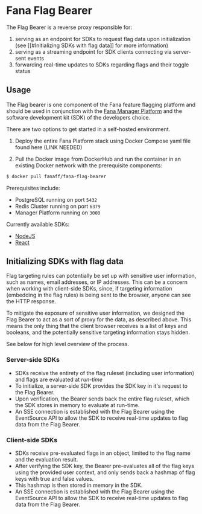 # Fana Flag Bearer
The Flag Bearer is a reverse proxy responsible for:
1. serving as an endpoint for SDKs to request flag data upon initialization (see [[#Initializing SDKs with flag data]] for more information)
2. serving as a streaming endpoint for SDK clients connecting via server-sent events
3. forwarding real-time updates to SDKs regarding flags and their toggle status

## Usage
The Flag bearer is one component of the Fana feature flagging platform and should be used in conjunction with the [Fana Manager Platform](https://github.com/fana-io/fana-manager) and the software development kit (SDK) of the developers choice. 

There are two options to get started in a self-hosted environment.

1. Deploy the entire Fana Platform stack using Docker Compose yaml file found here (LINK NEEDED) 

2. Pull the Docker image from DockerHub and run the container in an existing Docker network with the prerequisite components:
```bash
$ docker pull fanaff/fana-flag-bearer
```

Prerequisites include: 
- PostgreSQL running on port `5432`
- Redis Cluster running on port `6379`
- Manager Platform running on `3000`

Currently available SDKs:
- [NodeJS](https://github.com/fana-io/fana-node-sdk)
- [React](https://github.com/fana-io/fana-react-sdk)

## Initializing SDKs with flag data
Flag targeting rules can potentially be set up with sensitive user information, such as names, email addresses, or IP addresses. This can be a concern when working with client-side SDKs, since, if targeting information (embedding in the flag rules) is being sent to the browser, anyone can see the HTTP response. 

To mitigate the exposure of sensitive user information, we designed the Flag Bearer to act as a sort of proxy for the data, as described above. This means the only thing that the client browser receives is a list of keys and booleans, and the potentially sensitive targeting information stays hidden.

See below for high level overview of the process. 
### Server-side SDKs
- SDKs receive the entirety of the flag ruleset (including user information) and flags are evaluated at *run-time* 
- To initialize, a server-side SDK provides the SDK key in it's request to the Flag Bearer. 
- Upon verification, the Bearer sends back the entire flag ruleset, which the SDK stores in memory to evaluate at run-time.
- An SSE connection is established with the Flag Bearer using the EventSource API to allow the SDK to receive real-time updates to flag data from the Flag Bearer.


### Client-side SDKs
- SDKs receive pre-evaluated flags in an object, limited to the flag name and the evaluation result.
- After verifying the SDK key, the Bearer pre-evaluates all of the flag keys using the provided user context, and only sends back a hashmap of flag keys with true and false values.
- This hashmap is then stored in memory in the SDK.
 - An SSE connection is established with the Flag Bearer using the EventSource API to allow the SDK to receive real-time updates to flag data from the Flag Bearer.

